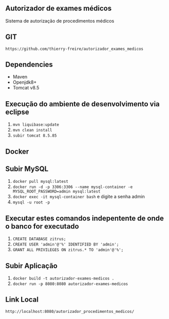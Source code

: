 ## Autorizador de exames médicos
Sistema de autorização de procedimentos médicos

## GIT
`https://github.com/thierry-freire/autorizador_exames_medicos`
## Dependencies
- Maven
- Openjdk8+
- Tomcat v8.5

## Execução do ambiente de desenvolvimento via eclipse
1. `mvn liquibase:update` 
2. `mvn clean install`
3. `subir tomcat 8.5.85`

## Docker

## Subir MySQL
1. `docker pull mysql:latest`
2. `docker run -d -p 3306:3306 --name mysql-container -e MYSQL_ROOT_PASSWORD=admin mysql:latest`
3. `docker exec -it mysql-container bash` e digite a senha admin
4. `mysql -u root -p`

## Executar estes comandos indepentente de onde o banco for executado
1. `CREATE DATABASE zitrus;`
2. `CREATE USER 'admin'@'%' IDENTIFIED BY 'admin';`
3. `GRANT ALL PRIVILEGES ON zitrus.* TO 'admin'@'%';`

## Subir Aplicação
1. `docker build -t autorizador-exames-medicos .`
2. `docker run -p 8080:8080 autorizador-exames-medicos`

## Link Local
`http://localhost:8080/autorizador_procedimentos_medicos/`